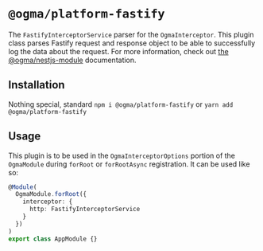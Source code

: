 # `@ogma/platform-fastify`

The `FastifyInterceptorService` parser for the `OgmaInterceptor`. This plugin class parses Fastify request and response object to be able to successfully log the data about the request. For more information, check out [the @ogma/nestjs-module](../nestjs-module/README.md) documentation.

## Installation

Nothing special, standard `npm i @ogma/platform-fastify` or `yarn add @ogma/platform-fastify`

## Usage

This plugin is to be used in the `OgmaInterceptorOptions` portion of the `OgmaModule` during `forRoot` or `forRootAsync` registration. It can be used like so:

```ts
@Module(
  OgmaModule.forRoot({
    interceptor: {
      http: FastifyInterceptorService
    }
  })
)
export class AppModule {}
```
